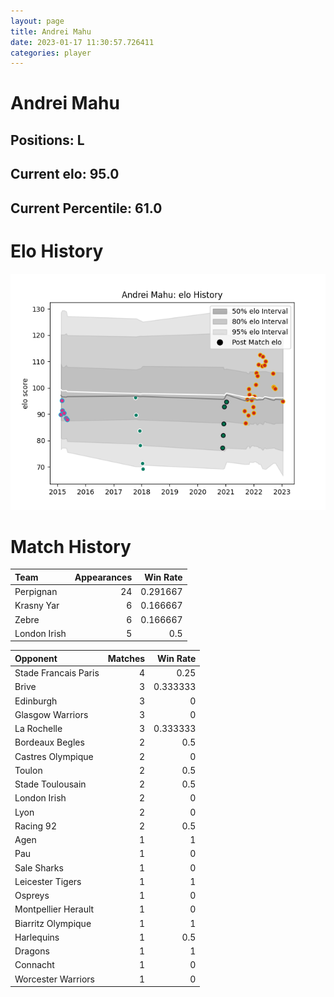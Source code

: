 ```yaml
---  
layout: page  
title: Andrei Mahu  
date: 2023-01-17 11:30:57.726411  
categories: player  
---
```

# Andrei Mahu

## Positions: L

## Current elo: 95.0

## Current Percentile: 61.0

# Elo History


![elo history](history_AndreiMahu.png)
# Match History


| Team         |   Appearances |   Win Rate |
|:-------------|--------------:|-----------:|
| Perpignan    |            24 |   0.291667 |
| Krasny Yar   |             6 |   0.166667 |
| Zebre        |             6 |   0.166667 |
| London Irish |             5 |   0.5      |

| Opponent             |   Matches |   Win Rate |
|:---------------------|----------:|-----------:|
| Stade Francais Paris |         4 |   0.25     |
| Brive                |         3 |   0.333333 |
| Edinburgh            |         3 |   0        |
| Glasgow Warriors     |         3 |   0        |
| La Rochelle          |         3 |   0.333333 |
| Bordeaux Begles      |         2 |   0.5      |
| Castres Olympique    |         2 |   0        |
| Toulon               |         2 |   0.5      |
| Stade Toulousain     |         2 |   0.5      |
| London Irish         |         2 |   0        |
| Lyon                 |         2 |   0        |
| Racing 92            |         2 |   0.5      |
| Agen                 |         1 |   1        |
| Pau                  |         1 |   0        |
| Sale Sharks          |         1 |   0        |
| Leicester Tigers     |         1 |   1        |
| Ospreys              |         1 |   0        |
| Montpellier Herault  |         1 |   0        |
| Biarritz Olympique   |         1 |   1        |
| Harlequins           |         1 |   0.5      |
| Dragons              |         1 |   1        |
| Connacht             |         1 |   0        |
| Worcester Warriors   |         1 |   0        |